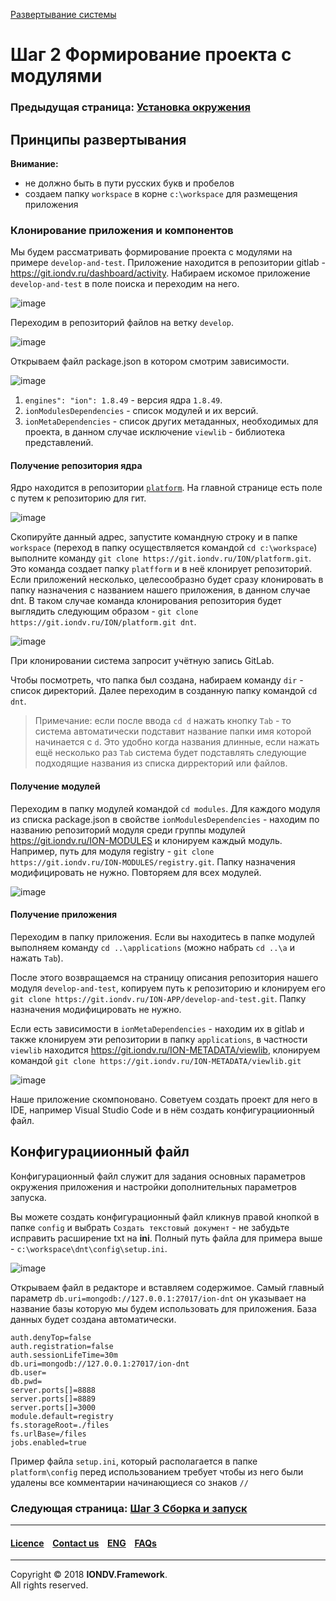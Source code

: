 [Развертывание системы](/docs/ru/1_system_deployment/)  
# Шаг 2 Формирование проекта с модулями
### Предыдущая страница: [Установка окружения](docs/ru/1_system_deployment/step1_installing_environment.md)

## Принципы развертывания
**Внимание:**
* не должно быть в пути русских букв и пробелов
* создаем папку `workspace` в корне `c:\workspace` для размещения приложения


### Клонирование приложения и компонентов

Мы будем рассматривать формирование проекта с модулями на примере `develop-and-test`. Приложение находится в репозитории gitlab - https://git.iondv.ru/dashboard/activity. Набираем искомое приложение `develop-and-test` в поле поиска и переходим на него.

![image](/uploads/1b9bf52d24eaf8100cb254adeaebf152/image.png)

Переходим в репозиторий файлов на ветку `develop`.

![image](/uploads/c86b66e40ce30345a16b21802db5b00a/image.png)

Открываем файл package.json в котором смотрим зависимости.

![image](/uploads/d260a01594567e6f03b89f77f6089f65/image.png)

1. `engines": "ion": 1.8.49` - версия ядра `1.8.49`.  
2. `ionModulesDependencies` - список модулей и их версий.  
3. `ionMetaDependencies` - список других метаданных, необходимых для проекта, в данном случае исключение `viewlib` - библиотека представлений.

#### Получение репозитория ядра
Ядро находится в репозитории [`platform`](https://git.iondv.ru/ION/platform). На главной странице есть поле с путем к репозиторию для гит.

![image](/uploads/f1f838515b040d2a51b933381b320bc1/image.png)

Скопируйте данный адрес, запустите командную строку и в папке `workspace` (переход в папку осуществляется командой `cd c:\workspace`) выполните команду `git clone https://git.iondv.ru/ION/platform.git`. Это команда создает папку `platfform` и в неё клонирует репозиторий. Если приложений несколько, целесообразно будет сразу клонировать в папку назначения с названием нашего приложения, в данном случае dnt. В таком случае команда клонирования репозитория будет выглядить следующим образом - `git clone https://git.iondv.ru/ION/platform.git dnt`.

![image](/uploads/d98115b31f107d56f2e6252cec7792f4/image.png)

При клонировании система запросит учётную запись GitLab. 

Чтобы посмотреть, что папка был создана, набираем команду `dir` - список директорий. Далее переходим в созданную папку командой `cd dnt`.

> Примечание: если после ввода `cd d` нажать кнопку `Tab` - то система автоматически подставит название папки имя которой начинается с `d`. Это удобно когда названия длинные, если нажать ещё несколько раз `Tab` система будет подставлять следующие подходящие названия из списка дирректорий или файлов. 

#### Получение модулей
Переходим в папку модулей командой `cd modules`. Для каждого модуля из списка package.json в свойстве `ionModulesDependencies` - находим по названию репозиторий модуля среди группы модулей https://git.iondv.ru/ION-MODULES и  клонируем каждый модуль. Например, путь для модуля registry - `git clone https://git.iondv.ru/ION-MODULES/registry.git`. Папку назначения модифицировать не нужно. Повторяем для всех модулей. 

![image](/uploads/ad26180dc09ba123b5595ce04d853492/image.png)


#### Получение приложения
Переходим в папку приложения. Если вы находитесь в папке модулей выполняем  команду `cd ..\applications` (можно набрать `cd ..\a` и нажать `Tab`).

После этого возвращаемся на страницу описания репозитория нашего модуля `develop-and-test`, копируем путь к репозиторию и клонируем его
`git clone https://git.iondv.ru/ION-APP/develop-and-test.git`. Папку назначения модифицировать не нужно.

Если есть зависимости в `ionMetaDependencies` - находим их в gitlab и также клонируем эти репозитории в папку `applications`, в частности `viewlib` находится https://git.iondv.ru/ION-METADATA/viewlib, клонируем командой `git clone https://git.iondv.ru/ION-METADATA/viewlib.git`

![image](/uploads/7f01a3c9ff89d8f4d7b5b162194e5a03/image.png)

Наше приложение скомпоновано. Советуем создать проект для него в IDE, например Visual Studio Code и в нём создать конфигурациионный файл.

## Конфигурациионный файл
Конфигурационный файл служит для задания основных параметров окружения приложения и настройки дополнительных параметров запуска.

Вы можете создать конфигурационный файл кликнув правой кнопкой в папке `config` и выбрать `Создать текстовый документ` - не забудьте исправить расширение txt на **ini**. Полный путь файла для примера выше - `c:\workspace\dnt\config\setup.ini`.

![image](/uploads/85aceca6619de495c1b6dbfd1edafc40/image.png)

Открываем файл в редакторе и вставляем содержимое. Самый главный параметр `db.uri=mongodb://127.0.0.1:27017/ion-dnt` он указывает на название базы которую мы будем использовать для приложения. База данных будет создана автоматически.

```
auth.denyTop=false
auth.registration=false
auth.sessionLifeTime=30m
db.uri=mongodb://127.0.0.1:27017/ion-dnt
db.user=
db.pwd=
server.ports[]=8888
server.ports[]=8889
server.ports[]=3000
module.default=registry
fs.storageRoot=./files
fs.urlBase=/files
jobs.enabled=true

```
Пример файла `setup.ini`, который располагается в папке `platform\config` перед использованием требует чтобы из него были удалены все комментарии  начинающиеся со знаков `//`

### Следующая страница: [Шаг 3 Сборка и запуск](/docs/ru/1_system_deployment/step3_building_and_running.md)

--------------------------------------------------------------------------  


 #### [Licence](LICENCE.md) &ensp;  [Contact us](https://iondv.ru/index.html) &ensp;  [ENG](/docs/en/1_system_deployment/step2_project_with_modules.md)   &ensp; [FAQs](/faqs.md)          



--------------------------------------------------------------------------  

Copyright © 2018 **IONDV.Framework**.  
All rights reserved.  




